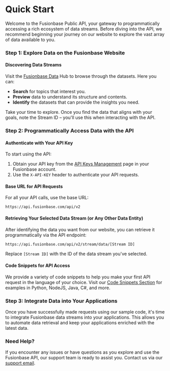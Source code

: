 # Quick Start

Welcome to the Fusionbase Public API, your gateway to programmatically accessing a rich ecosystem of data streams. Before diving into the API, we recommend beginning your journey on our website to explore the vast array of data available to you.

### Step 1: Explore Data on the Fusionbase Website

#### Discovering Data Streams

Visit the [Fusionbase Data](https://fusionbase.com) Hub to browse through the datasets. Here you can:

* **Search** for topics that interest you.
* **Preview** data to understand its structure and contents.
* **Identify** the datasets that can provide the insights you need.

Take your time to explore. Once you find the data that aligns with your goals, note the Stream ID – you'll use this when interacting with the API.

### Step 2: Programmatically Access Data with the API

#### Authenticate with Your API Key

To start using the API:

1. Obtain your API key from the [API Keys Management](https://fusionbase.com/en/account/user/api-keys) page in your Fusionbase account.
2. Use the `X-API-KEY` header to authenticate your API requests.

#### Base URL for API Requests

For all your API calls, use the base URL:

```
https://api.fusionbase.com/api/v2
```

#### Retrieving Your Selected Data Stream (or Any Other Data Entity)

After identifying the data you want from our website, you can retrieve it programmatically via the API endpoint:

```bash
https://api.fusionbase.com/api/v2/stream/data/[Stream ID]
```

Replace `[Stream ID]` with the ID of the data stream you've selected.

#### Code Snippets for API Access

We provide a variety of code snippets to help you make your first API request in the language of your choice. Visit our [Code Snippets Section](api/data-streams/getting-a-data-stream/) for examples in Python, NodeJS, Java, C#, and more.

### Step 3: Integrate Data into Your Applications

Once you have successfully made requests using our sample code, it's time to integrate Fusionbase data streams into your applications. This allows you to automate data retrieval and keep your applications enriched with the latest data.

### Need Help?

If you encounter any issues or have questions as you explore and use the Fusionbase API, our support team is ready to assist you. Contact us via our [support email](mailto:support@fusionbase.com).

